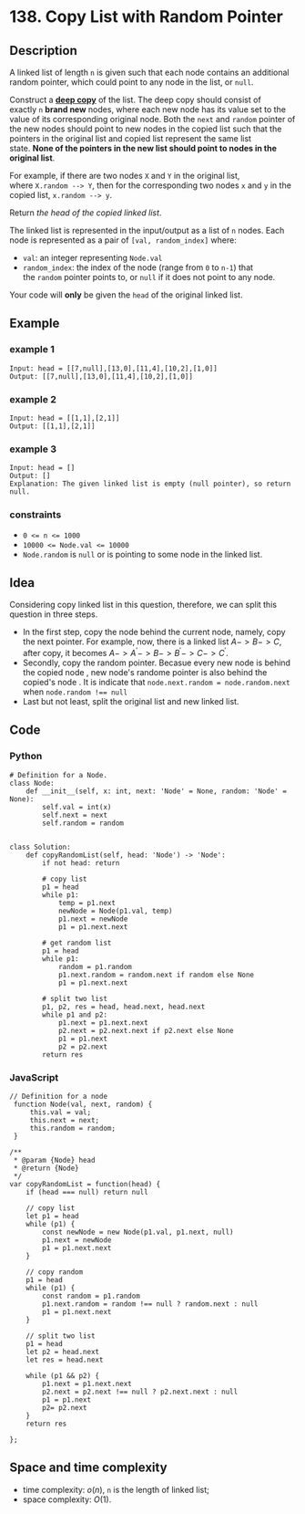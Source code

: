 # 138. Copy List with Random Pointer

## Description
A linked list of length `n` is given such that each node contains an additional random pointer, which could point to any node in the list, or `null`.

Construct a **[deep copy](https://en.wikipedia.org/wiki/Object_copying#Deep_copy)** of the list. The deep copy should consist of exactly `n` **brand new** nodes, where each new node has its value set to the value of its corresponding original node. Both the `next` and `random` pointer of the new nodes should point to new nodes in the copied list such that the pointers in the original list and copied list represent the same list state. **None of the pointers in the new list should point to nodes in the original list**.

For example, if there are two nodes `X` and `Y` in the original list, where `X.random --> Y`, then for the corresponding two nodes `x` and `y` in the copied list, `x.random --> y`.

Return *the head of the copied linked list*.

The linked list is represented in the input/output as a list of `n` nodes. Each node is represented as a pair of `[val, random_index]` where:

- `val`: an integer representing `Node.val`
- `random_index`: the index of the node (range from `0` to `n-1`) that the `random` pointer points to, or `null` if it does not point to any node.

Your code will **only** be given the `head` of the original linked list.

## Example

### example 1
```
Input: head = [[7,null],[13,0],[11,4],[10,2],[1,0]]
Output: [[7,null],[13,0],[11,4],[10,2],[1,0]]
```

### example 2
```
Input: head = [[1,1],[2,1]]
Output: [[1,1],[2,1]]
```

### example 3
```
Input: head = []
Output: []
Explanation: The given linked list is empty (null pointer), so return null.
```

### constraints
- `0 <= n <= 1000`
- `10000 <= Node.val <= 10000`
- `Node.random` is `null` or is pointing to some node in the linked list.

## Idea
Considering copy linked list in this question, therefore, we can split this question in three steps. 
- In the first step, copy the node behind the current node, namely, copy the next pointer. For example, now, there is a linked list $A -> B -> C$, after copy, it becomes $A -> A^{'} -> B -> B^{'} -> C -> C^{'}$.
- Secondly, copy the random pointer. Becasue every new node is behind the copied node , new node's randome pointer is also behind the copied's node . It is indicate that `node.next.random = node.random.next` when `node.random !== null`
- Last but not least, split the original list and new linked list.

## Code
### Python
```
# Definition for a Node.
class Node:
    def __init__(self, x: int, next: 'Node' = None, random: 'Node' = None):
        self.val = int(x)
        self.next = next
        self.random = random


class Solution:
    def copyRandomList(self, head: 'Node') -> 'Node':
        if not head: return

        # copy list
        p1 = head
        while p1:
            temp = p1.next
            newNode = Node(p1.val, temp)
            p1.next = newNode
            p1 = p1.next.next

        # get random list
        p1 = head
        while p1:
            random = p1.random
            p1.next.random = random.next if random else None
            p1 = p1.next.next
        
        # split two list
        p1, p2, res = head, head.next, head.next
        while p1 and p2:
            p1.next = p1.next.next
            p2.next = p2.next.next if p2.next else None
            p1 = p1.next
            p2 = p2.next
        return res
```

### JavaScript
```
// Definition for a node
 function Node(val, next, random) {
     this.val = val;
     this.next = next;
     this.random = random;
 }
 
/**
 * @param {Node} head
 * @return {Node}
 */
var copyRandomList = function(head) {
    if (head === null) return null

    // copy list
    let p1 = head
    while (p1) {
        const newNode = new Node(p1.val, p1.next, null)
        p1.next = newNode
        p1 = p1.next.next
    }

    // copy random
    p1 = head
    while (p1) {
        const random = p1.random
        p1.next.random = random !== null ? random.next : null
        p1 = p1.next.next
    }

    // split two list
    p1 = head
    let p2 = head.next
    let res = head.next

    while (p1 && p2) {
        p1.next = p1.next.next
        p2.next = p2.next !== null ? p2.next.next : null
        p1 = p1.next
        p2= p2.next
    }
    return res

};
```

## Space and time complexity
- time complexity: $o(n)$, `n` is the length of linked list;
- space complexity: $O(1)$.